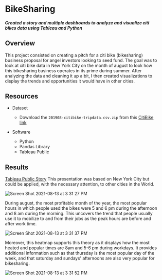 # BikeSharing
#### *Created a story and multiple dashboards to analyze and visualize citi bikes data using Tableau and Python*

## Overview
This project consisted on creating a pitch for a citi bike (bikesharing) business proposal for angel investors looking to seed fund. The goal was to look at citi bike data in New York City on the month of august to look how this bikesharing business operates in its prime during summer. After analyzing the data and cleaning it up a bit, I then created visualizations to display the trends and opportunities it would have in other cities. 


## Resources
- Dataset
  - Download the `201908-citibike-tripdata.csv.zip` from this [CitiBike link](https://s3.amazonaws.com/tripdata/index.html) 

- Software
  - Python
  - Pandas Library
  - Tableau Public

## Results
[Tableau Public Story](https://public.tableau.com/app/profile/juan.nicolas.serrano/viz/CitiBikeProposal_16288132514370/Story1?publish=yes)
This presentation was based on New York City but could be applied, with the necessary attention, to other cities in the World. 

![Screen Shot 2021-08-13 at 3 31 27 PM](https://user-images.githubusercontent.com/83378141/129409815-46ddecae-7a28-4507-92f2-a72d5fb0689c.png)

During august, the most profitable month of the year, the most popular hours in which people used the bikes were 5 and 6 pm during the afternoon and 8 am during the morning. This uncovers the trend that people usually use it to mobilize to and from their jobs as the peak hours are before and after work time. 

![Screen Shot 2021-08-13 at 3 31 37 PM](https://user-images.githubusercontent.com/83378141/129410295-ff53dad4-353a-4309-aed6-88380c291778.png)

Moreover, this heatmap supports this theory as it displays how the most heated and popular times are 8am and 5-6 pm during workdays. It provides additional information such as that thursday is the most popular day of the week, and that saturday and sundays' afternoons are also very popular for bikesharing. 

![Screen Shot 2021-08-13 at 3 31 52 PM](https://user-images.githubusercontent.com/83378141/129411216-12d53132-f023-4752-9447-69d6738d3e14.png)

